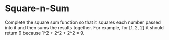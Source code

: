 # Square-n-Sum
Complete the square sum function so that it squares each number passed into it and then sums the results together.  For example, for [1, 2, 2] it should return 9 because 1^2 + 2^2 + 2^2 = 9.
